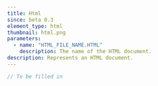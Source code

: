 ```yaml
---
title: Html
since: beta 0.3
element_type: html
thumbnail: html.png
parameters:
  - name: "HTML_FILE_NAME.HTML"
    description: The name of the HTML document.
description: Represents an HTML document.
---
```


```javascript
// To be filled in
```


